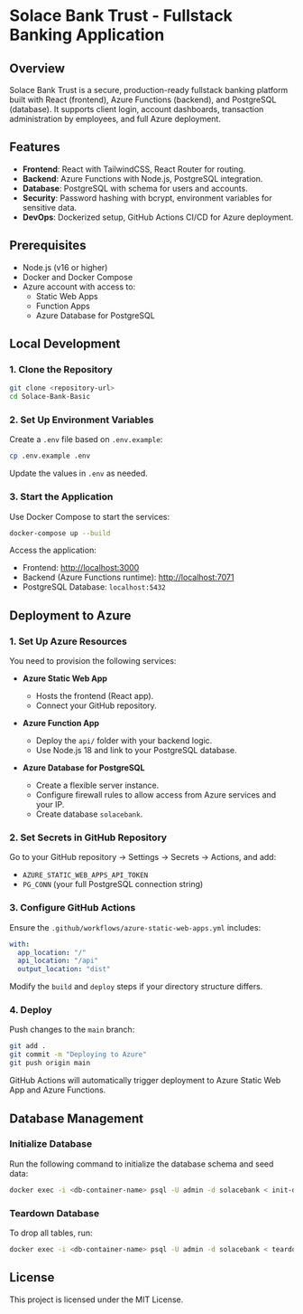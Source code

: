 # Solace Bank Trust - Fullstack Banking Application

## Overview
Solace Bank Trust is a secure, production-ready fullstack banking platform built with React (frontend), Azure Functions (backend), and PostgreSQL (database). It supports client login, account dashboards, transaction administration by employees, and full Azure deployment.

## Features
- **Frontend**: React with TailwindCSS, React Router for routing.
- **Backend**: Azure Functions with Node.js, PostgreSQL integration.
- **Database**: PostgreSQL with schema for users and accounts.
- **Security**: Password hashing with bcrypt, environment variables for sensitive data.
- **DevOps**: Dockerized setup, GitHub Actions CI/CD for Azure deployment.

## Prerequisites
- Node.js (v16 or higher)
- Docker and Docker Compose
- Azure account with access to:
  - Static Web Apps
  - Function Apps
  - Azure Database for PostgreSQL

## Local Development

### 1. Clone the Repository
```bash
git clone <repository-url>
cd Solace-Bank-Basic
```

### 2. Set Up Environment Variables
Create a `.env` file based on `.env.example`:
```bash
cp .env.example .env
```
Update the values in `.env` as needed.

### 3. Start the Application
Use Docker Compose to start the services:
```bash
docker-compose up --build
```
Access the application:
- Frontend: [http://localhost:3000](http://localhost:3000)
- Backend (Azure Functions runtime): [http://localhost:7071](http://localhost:7071)
- PostgreSQL Database: `localhost:5432`

## Deployment to Azure

### 1. Set Up Azure Resources

You need to provision the following services:

- **Azure Static Web App**
  - Hosts the frontend (React app).
  - Connect your GitHub repository.

- **Azure Function App**
  - Deploy the `api/` folder with your backend logic.
  - Use Node.js 18 and link to your PostgreSQL database.

- **Azure Database for PostgreSQL**
  - Create a flexible server instance.
  - Configure firewall rules to allow access from Azure services and your IP.
  - Create database `solacebank`.

### 2. Set Secrets in GitHub Repository

Go to your GitHub repository → Settings → Secrets → Actions, and add:

- `AZURE_STATIC_WEB_APPS_API_TOKEN`
- `PG_CONN` (your full PostgreSQL connection string)

### 3. Configure GitHub Actions
Ensure the `.github/workflows/azure-static-web-apps.yml` includes:
```yaml
with:
  app_location: "/"
  api_location: "/api"
  output_location: "dist"
```
Modify the `build` and `deploy` steps if your directory structure differs.

### 4. Deploy
Push changes to the `main` branch:
```bash
git add .
git commit -m "Deploying to Azure"
git push origin main
```
GitHub Actions will automatically trigger deployment to Azure Static Web App and Azure Functions.

## Database Management

### Initialize Database
Run the following command to initialize the database schema and seed data:
```bash
docker exec -i <db-container-name> psql -U admin -d solacebank < init-db/init.sql
```

### Teardown Database
To drop all tables, run:
```bash
docker exec -i <db-container-name> psql -U admin -d solacebank < teardown.sql
```

## License
This project is licensed under the MIT License.
